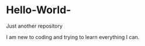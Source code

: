 # Hello-World-
Just another repository
<p>I am new to coding and trying to learn everything I can.</p>
